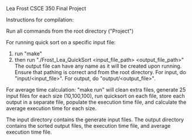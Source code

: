 Lea Frost
CSCE 350 Final Project

Instructions for compilation:

Run all commands from the root directory ("Project")

For running quick sort on a specific input file:
1. run "make"
2. then run "./Frost_Lea_QuickSort  <input_file_path> <output_file_path>"
The output file can have any name as it will be created upon running. Ensure that pathing is correct and from the root directory. For input, do "input/<input_file>". For output, do "output/<output_file>".

For average time calculation:
"make run" will clean extra files, generate 25 input files for each size (10,100,100), run quicksort on each file, store each output in a separate file, populate the execution time file, and calculate the average execution time for each size.

The input directory contains the generate input files.
The output directory contains the sorted output files, the execution time file, and average execution time file.
